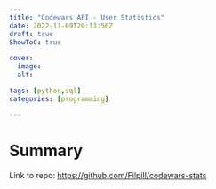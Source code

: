 ```yaml
---
title: "Codewars API - User Statistics"
date: 2022-11-09T20:13:56Z
draft: true
ShowToC: true

cover:
  image:
  alt:

tags: [python,sql]
categories: [programming]

---
```


# Summary

Link to repo: https://github.com/Filpill/codewars-stats
